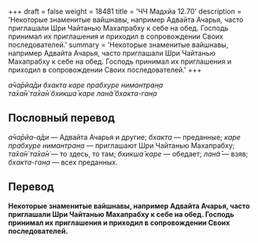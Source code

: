 +++
draft = false
weight = 18481
title = 'ЧЧ Мадхйа 12.70'
description = 'Некоторые знаменитые вайшнавы, например Адвайта Ачарья, часто приглашали Шри Чайтанью Махапрабху к себе на обед. Господь принимал их приглашения и приходил в сопровождении Своих последователей.'
summary = 'Некоторые знаменитые вайшнавы, например Адвайта Ачарья, часто приглашали Шри Чайтанью Махапрабху к себе на обед. Господь принимал их приглашения и приходил в сопровождении Своих последователей.'
+++

_а̄ча̄рйа̄ди бхакта каре прабхуре нимантран̣а  
та̄ха̄н̇ та̄ха̄н̇ бхикша̄ каре лан̃а̄ бхакта-ган̣а_

## Пословный перевод

_а̄ча̄рйа_\-_а̄ди_ — Адвайта Ачарья и другие; _бхакта_ — преданные; _каре_ _прабхуре_ _нимантран̣а_ — приглашают Шри Чайтанью Махапрабху; _та̄ха̄н̇_ _та̄ха̄н̇_ — то здесь, то там; _бхикша̄_ _каре_ — обедает; _лан̃а̄_ — взяв; _бхакта_\-_ган̣а_ — всех преданных.

## Перевод

**Некоторые знаменитые вайшнавы, например Адвайта Ачарья, часто приглашали Шри Чайтанью Махапрабху к себе на обед. Господь принимал их приглашения и приходил в сопровождении Своих последователей.**
